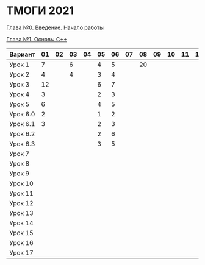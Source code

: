 # ТМОГИ 2021

[Глава №0. Введение. Начало работы](https://drive.google.com/drive/folders/1q9ILkl6kPBrzqY5IDAdt2iB8K4RCu3_s)

[Глава №1. Основы C++](https://drive.google.com/drive/folders/1dMwYSpwDyVjM3WYAmFnPbQyAa7Ku27ae?usp=sharing)

| Вариант  | 01 | 02 | 03 | 04 | 05 | 06 | 07 | 08 | 09 | 10 | 11 | 12 | 13 | 14 | 15 | 16 | 17 | 18 | 19 | 20 |
| -------  | -- | -- | -- | -- | -- | -- | -- | -- | -- | -- | -- | -- | -- | -- | -- | -- | -- | -- | -- | -- |
| Урок 1   |  7 |    |  6 |    | 4  |  5 |    | 20 |    |    |    |    |    |    |    |    |  6 |  5 |  4 |    |
| Урок 2   |  4 |    |  4 |    | 3  |  4 |    |    |    |    |    |    |    |    |    |    |  4 |  3 |  5 |    |
| Урок 3   | 12 |    |    |    | 6  |  7 |    |    |    |    |    |    |    |    |    |    |    | 10 |    |    |
| Урок 4   |  3 |    |    |    | 2  |  3 |    |    |    |    |    |    |    |    |    |    |    |  8 |    |    |
| Урок 5   |  6 |    |    |    | 4  |  5 |    |    |    |    |    |    |    |    |    |    |    | 14 |    |    |
| Урок 6.0 |  2 |    |    |    | 1  |  2 |    |    |    |    |    |    |    |    |    |    |    |  2 |    |    |
| Урок 6.1 |  3 |    |    |    | 2  |  3 |    |    |    |    |    |    |    |    |    |    |    |  5 |    |    |
| Урок 6.2 |    |    |    |    | 2  |  6 |    |    |    |    |    |    |    |    |    |    |    |  4 |    |    |
| Урок 6.3 |    |    |    |    | 3  |  5 |    |    |    |    |    |    |    |    |    |    |    |  5 |    |    |
| Урок 7   |    |    |    |    |    |    |    |    |    |    |    |    |    |    |    |    |    |    |    |    |
| Урок 8   |    |    |    |    |    |    |    |    |    |    |    |    |    |    |    |    |    |    |    |    |
| Урок 9   |    |    |    |    |    |    |    |    |    |    |    |    |    |    |    |    |    |    |    |    |
| Урок 10  |    |    |    |    |    |    |    |    |    |    |    |    |    |    |    |    |    |    |    |    |
| Урок 11  |    |    |    |    |    |    |    |    |    |    |    |    |    |    |    |    |    |    |    |    |
| Урок 12  |    |    |    |    |    |    |    |    |    |    |    |    |    |    |    |    |    |    |    |    |
| Урок 13  |    |    |    |    |    |    |    |    |    |    |    |    |    |    |    |    |    |    |    |    |
| Урок 14  |    |    |    |    |    |    |    |    |    |    |    |    |    |    |    |    |    |    |    |    |
| Урок 15  |    |    |    |    |    |    |    |    |    |    |    |    |    |    |    |    |    |    |    |    |
| Урок 16  |    |    |    |    |    |    |    |    |    |    |    |    |    |    |    |    |    |    |    |    |
| Урок 17  |    |    |    |    |    |    |    |    |    |    |    |    |    |    |    |    |    |    |    |    |

